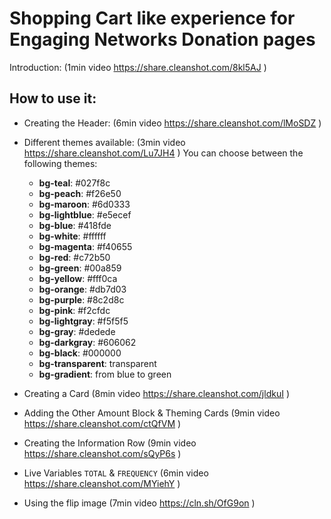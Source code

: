 # Shopping Cart like experience for Engaging Networks Donation pages

Introduction: (1min video https://share.cleanshot.com/8kl5AJ )

## How to use it:

- Creating the Header: (6min video https://share.cleanshot.com/lMoSDZ )
- Different themes available: (3min video https://share.cleanshot.com/Lu7JH4 )
  You can choose between the following themes:
  - **bg-teal**: #027f8c
  - **bg-peach**: #f26e50
  - **bg-maroon**: #6d0333
  - **bg-lightblue**: #e5ecef
  - **bg-blue**: #418fde
  - **bg-white**: #ffffff
  - **bg-magenta**: #f40655
  - **bg-red**: #c72b50
  - **bg-green**: #00a859
  - **bg-yellow**: #fff0ca
  - **bg-orange**: #db7d03
  - **bg-purple**: #8c2d8c
  - **bg-pink**: #f2cfdc
  - **bg-lightgray**: #f5f5f5
  - **bg-gray**: #dedede
  - **bg-darkgray**: #606062
  - **bg-black**: #000000
  - **bg-transparent**: transparent
  - **bg-gradient**: from blue to green
- Creating a Card (8min video https://share.cleanshot.com/jldkuI )
- Adding the Other Amount Block & Theming Cards (9min video https://share.cleanshot.com/ctQfVM )
- Creating the Information Row (9min video https://share.cleanshot.com/sQyP6s )
- Live Variables `TOTAL` & `FREQUENCY` (6min video https://share.cleanshot.com/MYiehY )

- Using the flip image (7min video https://cln.sh/OfG9on )
